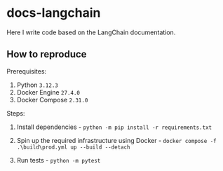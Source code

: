 # docs-langchain

Here I write code based on the LangChain documentation.

## How to reproduce

Prerequisites:

1. Python `3.12.3`
2. Docker Engine `27.4.0`
3. Docker Compose `2.31.0`

Steps:

1. Install dependencies -
`python -m pip install -r requirements.txt`

2. Spin up the required infrastructure using Docker -
`docker compose -f .\build\prod.yml up --build --detach`

3. Run tests -
`python -m pytest`
